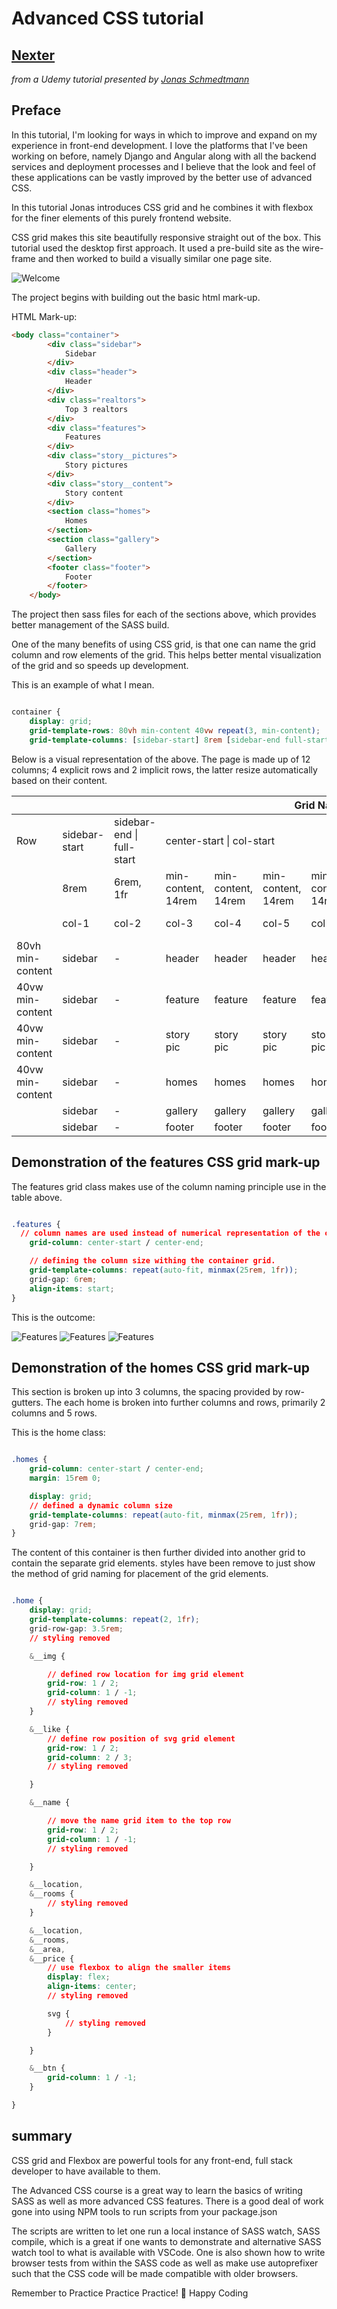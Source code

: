 # Advanced CSS tutorial

## [Nexter](https://ddeveloper72.github.io/Nexter/)

  _from a Udemy tutorial presented by [Jonas Schmedtmann](https://github.com/jonasschmedtmann)_

## Preface

In this tutorial, I'm looking for ways in which to improve and expand on my experience in front-end development.  I love the platforms that I've been working on before, namely Django and Angular along with all the backend services and deployment processes and I believe that the look and feel of these applications can be vastly improved by the better use of advanced CSS.  

In this tutorial Jonas introduces CSS grid and he combines it with flexbox for the finer elements of this purely frontend website.

CSS grid makes this site beautifully responsive straight out of the box.  This tutorial used the desktop first approach.  It used a pre-build site as the wire-frame and then worked to build a visually similar one page site.

![Welcome](https://github.com/ddeveloper72/Nexter/blob/master/img/git/header.png "Desktop view")

The project begins with building out the basic html mark-up.

HTML Mark-up:

````html
<body class="container">
        <div class="sidebar">
            Sidebar
        </div>
        <div class="header">
            Header
        </div>
        <div class="realtors">
            Top 3 realtors
        </div>
        <div class="features">
            Features
        </div>
        <div class="story__pictures">
            Story pictures
        </div>
        <div class="story__content">
            Story content
        </div>
        <section class="homes">
            Homes
        </section>
        <section class="gallery">
            Gallery
        </section>
        <footer class="footer">
            Footer
        </footer>
    </body>
````

The project then sass files for each of the sections above, which provides better management of the SASS build.

One of the many benefits of using CSS grid, is that one can name the grid column and row elements of the grid.  This helps better mental visualization of the grid and so speeds up development.

This is an example of what I mean.

````css

container {
    display: grid;
    grid-template-rows: 80vh min-content 40vw repeat(3, min-content);
    grid-template-columns: [sidebar-start] 8rem [sidebar-end full-start] minmax(6rem, 1fr) [center-start] repeat(8, [col-start] minmax(min-content, 14rem) [col-end]) [center-end] minmax(6rem, 1fr) [full-end];

````

Below is a visual representation of the above.  The page is made up of 12 columns; 4 explicit rows and 2 implicit rows, the latter resize automatically based on their content.

<table>
<thead>
            <tr>
                <th colspan="13">Grid Names</th>
            </tr>
<thead>
<tbody>
        <tr>
            <td>Row</td>
            <td>sidebar-start</td>
            <td>sidebar-end | full-start</td>
            <td colspan="4">center-start | col-start</td>
            <td colspan="4">col-end </td>
            <td>center-end</td>
            <td>full-end</td>
        </tr>
        <tr>
            <td></td>
            <td>8rem</td>
            <td>6rem, 1fr</td>
            <td>min-content, 14rem</td>
            <td>min-content, 14rem</td>
            <td>min-content, 14rem</td>
            <td>min-content, 14rem</td>
            <td>min-content, 14rem</td>
            <td>min-content, 14rem</td>
            <td>min-content, 14rem</td>
            <td>min-content, 14rem</td>
            <td>min-content, 14rem</td>
            <td>6rem, 1fr</td>
        </tr>
        <tr>
            <td></td>
            <td>col-1</td>
            <td>col-2</td>
            <td>col-3</td>
            <td>col-4</td>
            <td>col-5</td>
            <td>col-6</td>
            <td>col-7</td>
            <td>col-8</td>
            <td>col-9</td>
            <td>col-10</td>
            <td>col-11</td>
            <td>col-12</td>
        </tr>
        <tr>
            <td>80vh min-content</td>
            <td>sidebar</td>
            <td> - </td>
            <td>header</td>
            <td>header</td>
            <td>header</td>
            <td>header</td>
            <td>header</td>
            <td>header</td>
            <td>realtor</td>
            <td>realtor</td>
            <td>realtor</td>
            <td> - </td>
        </tr>
        <tr>
            <td>40vw min-content</td>
            <td>sidebar</td>
            <td> - </td>
            <td>feature</td>
            <td>feature</td>
            <td>feature</td>
            <td>feature</td>
            <td>feature</td>
            <td>feature</td>
            <td>feature</td>
            <td>feature</td>
            <td>feature</td>
            <td> - </td>
        </tr>
        <tr>
            <td>40vw min-content</td>
            <td>sidebar</td>
            <td> - </td>
            <td>story pic</td>
            <td>story pic</td>
            <td>story pic</td>
            <td>story pic</td>
            <td>story txt</td>
            <td>story txt</td>
            <td>story txt</td>
            <td>story txt</td>
            <td>story txt</td>
            <td> - </td>
        </tr>
        <tr>
            <td>40vw min-content</td>
            <td>sidebar</td>
            <td> - </td>
            <td>homes</td>
            <td>homes</td>
            <td>homes</td>
            <td>homes</td>
            <td>homes</td>
            <td>homes</td>
            <td>homes</td>
            <td>homes</td>
            <td>homes</td>
            <td> - </td>
        </tr>
        <tr>
            <td></td>
            <td>sidebar</td>
            <td> - </td>
            <td>gallery</td>
            <td>gallery</td>
            <td>gallery</td>
            <td>gallery</td>
            <td>gallery</td>
            <td>gallery</td>
            <td>gallery</td>
            <td>gallery</td>
            <td>gallery</td>
            <td> - </td>
        </tr>
        <tr>
            <td></td>
            <td>sidebar</td>
            <td> - </td>
            <td>footer</td>
            <td>footer</td>
            <td>footer</td>
            <td>footer</td>
            <td>footer</td>
            <td>footer</td>
            <td>footer</td>
            <td>footer</td>
            <td>footer</td>
            <td> - </td>
        </tr>
<tbody>
</table>

## Demonstration of the features CSS grid mark-up

The features grid class makes use of the column naming principle use in the table above.

````css

.features {
  // column names are used instead of numerical representation of the column
    grid-column: center-start / center-end;

    // defining the column size withing the container grid.
    grid-template-columns: repeat(auto-fit, minmax(25rem, 1fr));
    grid-gap: 6rem;
    align-items: start;
}

````

This is the outcome:

![Features](https://github.com/ddeveloper72/Nexter/blob/master/img/git/features.png "Desktop view")
![Features](https://github.com/ddeveloper72/Nexter/blob/master/img/git/features-ipad.png "Ipad view")
![Features](https://github.com/ddeveloper72/Nexter/blob/master/img/git/features-iphone7.png "Iphone6/7 view")

## Demonstration of the homes CSS grid mark-up

This section is broken up into 3 columns, the spacing provided by row-gutters. The each home is broken into further columns and rows, primarily 2 columns and 5 rows.

This is the home class:

````css

.homes {
    grid-column: center-start / center-end;
    margin: 15rem 0;

    display: grid;
    // defined a dynamic column size
    grid-template-columns: repeat(auto-fit, minmax(25rem, 1fr));
    grid-gap: 7rem;
}

````

The content of this container is then further divided into another grid to contain the separate grid elements.  styles have been remove to just show the method of grid naming for placement of the grid elements.

````css

.home {
    display: grid;
    grid-template-columns: repeat(2, 1fr);
    grid-row-gap: 3.5rem;
    // styling removed

    &__img {

        // defined row location for img grid element
        grid-row: 1 / 2;
        grid-column: 1 / -1;
        // styling removed
    }

    &__like {
        // define row position of svg grid element
        grid-row: 1 / 2;
        grid-column: 2 / 3;
        // styling removed

    }

    &__name {

        // move the name grid item to the top row
        grid-row: 1 / 2;
        grid-column: 1 / -1;
        // styling removed

    }

    &__location,
    &__rooms {
        // styling removed
    }

    &__location,
    &__rooms,
    &__area,
    &__price {
        // use flexbox to align the smaller items
        display: flex;
        align-items: center;
        // styling removed

        svg {
            // styling removed
        }

    }

    &__btn {
        grid-column: 1 / -1;
    }

}

````

## summary

CSS grid and Flexbox are powerful tools for any front-end, full stack developer to have available to them.  

The Advanced CSS course is a great way to learn the basics of writing SASS as well as more advanced CSS features.  There is a good deal of work gone into using NPM tools to run scripts from your package.json 

The scripts are written to let one run a local instance of SASS watch, SASS compile, which is a great if one wants to demonstrate and alternative SASS watch tool to what is available with VSCode.  One is also shown how to write browser tests from within the SASS code as well as make use autoprefixer such that the CSS code will be made compatible with older browsers.

Remember to Practice Practice Practice! 🚀
Happy Coding
